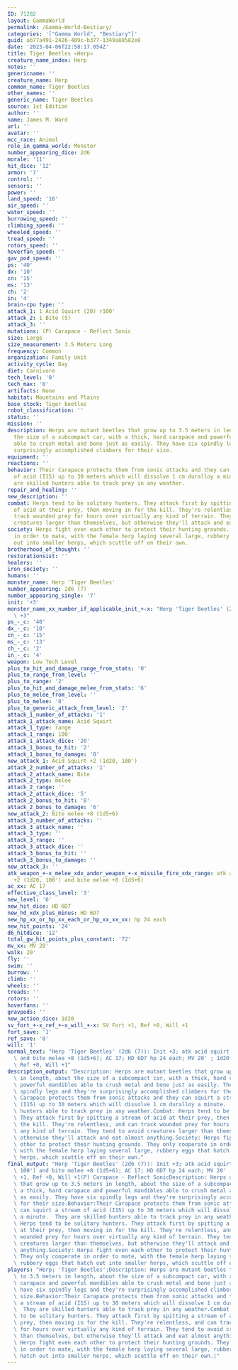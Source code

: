 ```yaml
---
ID: 71282
layout: GammaWorld
permalink: /Gamma-World-Bestiary/
categories: '["Gamma World", "Bestiary"]'
guid: ab77a491-2426-409c-b377-1349a88582e8
date: '2023-04-06T22:58:17.054Z'
title: Tiger Beetles «Herp»
creature_name_index: Herp
notes: ''
genericname: ''
creature_name: Herp
common_name: Tiger Beetles
other_names: ''
generic_name: Tiger Beetles
source: 1st Edition
author: ''
name: James M. Ward
url: ''
avatar: ''
mcc_race: Animal
role_in_gamma_world: Monster
number_appearing_dice: 2d6
morale: '11'
hit_dice: '12'
armor: '7'
control: ''
sensors: ''
power: ''
land_speed: '16'
air_speed: ''
water_speed: ''
burrowing_speed: ''
climbing_speed: ''
wheeled_speed: ''
tread_speed: ''
rotors_speed: ''
hoverfan_speed: ''
gav_pod_speed: ''
ps: '40'
dx: '10'
cn: '15'
ms: '13'
ch: '2'
in: '4'
brain-cpu type: ''
attack_1: 1 Acid Squirt (20) r100'
attack_2: 1 Bite (5)
attack_3: ''
mutations: (P) Carapace - Reflect Sonic
size: Large
size_measurement: 3.5 Meters Long
frequency: Common
organization: Family Unit
activity_cycle: Day
diet: Carnivore
tech_level: '0'
tech_max: '0'
artifacts: None
habitat: Mountains and Plains
base_stock: Tiger beetles
robot_classification: ''
status: ''
mission: ''
description: Herps are mutant beetles that grow up to 3.5 meters in length, about
  the size of a subcompact car, with a thick, hard carapace and powerful mandibles
  able to crush metal and bone just as easily. They have six spindly legs and they're
  surprisingly accomplished climbers for their size.
equipment: ''
reactions: ''
behavior: Their Carapace protects them from sonic attacks and they can squirt a stream
  of acid (I15) up to 30 meters which will dissolve 1 cm duralloy a minute.  They
  are skilled hunters able to track prey in any weather.
repair_and_healing: ''
new_description: ''
combat: Herps tend to be solitary hunters. They attack first by spitting a stream
  of acid at their prey, then moving in for the kill. They're relentless, and can
  track wounded prey for hours over virtually any kind of terrain. They tend to avoid
  creatures larger than themselves, but otherwise they'll attack and eat almost anything.
society: Herps fight even each other to protect their hunting grounds. They only cooperate
  in order to mate, with the female herp laying several large, rubbery eggs that hatch
  out into smaller herps, which scuttle off on their own.
brotherhood_of_thought: ''
restorationsist: ''
healers: ''
iron_society: ''
humans: ''
monster_name: Herp 'Tiger Beetles'
number_appearing: 2d6 (7)
number_appearing_single: '7'
init: '+3'
monster_name_xx_number_if_applicable_init_+-x: "Herp 'Tiger Beetles' (2d6 (7)): Init\
  \ +3"
ps_-_c: '40'
dx_-_c: '10'
cn_-_c: '15'
ms_-_c: '13'
ch_-_c: '2'
in_-_c: '4'
weapon: Low Tech Level
plus_to_hit_and_damage_range_from_stats: '0'
plus_to_range_from_level: ''
plus_to_range: '2'
plus_to_hit_and_damage_melee_from_stats: '6'
plus_to_melee_from_level: ''
plus_to_melee: '8'
plus_to_generic_attack_from_level: '2'
attack_1_number_of_attacks: '1'
attack_1_attack_name: Acid Squirt
attack_1_type: range
attack_1_range: 100'
attack_1_attack_dice: '20'
attack_1_bonus_to_hit: '2'
attack_1_bonus_to_damage: '0'
new_attack_1: Acid Squirt +2 (1d20, 100')
attack_2_number_of_attacks: '1'
attack_2_attack_name: Bite
attack_2_type: melee
attack_2_range: ''
attack_2_attack_dice: '5'
attack_2_bonus_to_hit: '8'
attack_2_bonus_to_damage: '6'
new_attack_2: Bite melee +8 (1d5+6)
attack_3_number_of_attacks: ''
attack_3_attack_name: ''
attack_3_type: ''
attack_3_range: ''
attack_3_attack_dice: ''
attack_3_bonus_to_hit: ''
attack_3_bonus_to_damage: ''
new_attack_3: ''
atk_weapon_+-x_melee_xdx_andor_weapon_+-x_missile_fire_xdx_range: atk acid squirt
  +2 (1d20, 100') and bite melee +8 (1d5+6)
ac_xx: AC 17
effective_class_level: '3'
new_level: '6'
new_hit_dice: HD 6D7
new_hd_xdx_plus_minus: HD 6D7
new_hp_xx_or_hp_xx_each_or_hp_xx_xx_xx: hp 24 each
new_hit_points: '24'
d6_hitdice: '12'
total_gw_hit_points_plus_constant: '72'
mv_xx: MV 20'
walk: 20'
fly: ''
swim: ''
burrow: ''
climb: ''
wheels: ''
treads: ''
rotors: ''
hoverfans: ''
gravpods: ''
new_action_dice: 1d20
sv_fort_+-x_ref_+-x_will_+-x: SV Fort +1, Ref +0, Will +1
fort_save: '1'
ref_save: '0'
will: '1'
normal_text: "Herp 'Tiger Beetles' (2d6 (7)): Init +3; atk acid squirt +2 (1d20, 100')\
  \ and bite melee +8 (1d5+6); AC 17; HD 6D7 hp 24 each; MV 20' ; 1d20; SV Fort +1,\
  \ Ref +0, Will +1"
description_output: "Description: Herps are mutant beetles that grow up to 3.5 meters\
  \ in length, about the size of a subcompact car, with a thick, hard carapace and\
  \ powerful mandibles able to crush metal and bone just as easily. They have six\
  \ spindly legs and they're surprisingly accomplished climbers for their size.Behavior:Their\
  \ Carapace protects them from sonic attacks and they can squirt a stream of acid\
  \ (I15) up to 30 meters which will dissolve 1 cm duralloy a minute.  They are skilled\
  \ hunters able to track prey in any weather.Combat: Herps tend to be solitary hunters.\
  \ They attack first by spitting a stream of acid at their prey, then moving in for\
  \ the kill. They're relentless, and can track wounded prey for hours over virtually\
  \ any kind of terrain. They tend to avoid creatures larger than themselves, but\
  \ otherwise they'll attack and eat almost anything.Society: Herps fight even each\
  \ other to protect their hunting grounds. They only cooperate in order to mate,\
  \ with the female herp laying several large, rubbery eggs that hatch out into smaller\
  \ herps, which scuttle off on their own."
final_output: "Herp 'Tiger Beetles' (2d6 (7)): Init +3; atk acid squirt +2 (1d20,\
  \ 100') and bite melee +8 (1d5+6); AC 17; HD 6D7 hp 24 each; MV 20' ; 1d20; SV Fort\
  \ +1, Ref +0, Will +1(P) Carapace - Reflect SonicDescription: Herps are mutant beetles\
  \ that grow up to 3.5 meters in length, about the size of a subcompact car, with\
  \ a thick, hard carapace and powerful mandibles able to crush metal and bone just\
  \ as easily. They have six spindly legs and they're surprisingly accomplished climbers\
  \ for their size.Behavior:Their Carapace protects them from sonic attacks and they\
  \ can squirt a stream of acid (I15) up to 30 meters which will dissolve 1 cm duralloy\
  \ a minute.  They are skilled hunters able to track prey in any weather.Combat:\
  \ Herps tend to be solitary hunters. They attack first by spitting a stream of acid\
  \ at their prey, then moving in for the kill. They're relentless, and can track\
  \ wounded prey for hours over virtually any kind of terrain. They tend to avoid\
  \ creatures larger than themselves, but otherwise they'll attack and eat almost\
  \ anything.Society: Herps fight even each other to protect their hunting grounds.\
  \ They only cooperate in order to mate, with the female herp laying several large,\
  \ rubbery eggs that hatch out into smaller herps, which scuttle off on their own."
players: "Herp; 'Tiger Beetles';Description: Herps are mutant beetles that grow up\
  \ to 3.5 meters in length, about the size of a subcompact car, with a thick, hard\
  \ carapace and powerful mandibles able to crush metal and bone just as easily. They\
  \ have six spindly legs and they're surprisingly accomplished climbers for their\
  \ size.Behavior:Their Carapace protects them from sonic attacks and they can squirt\
  \ a stream of acid (I15) up to 30 meters which will dissolve 1 cm duralloy a minute.\
  \  They are skilled hunters able to track prey in any weather.Combat: Herps tend\
  \ to be solitary hunters. They attack first by spitting a stream of acid at their\
  \ prey, then moving in for the kill. They're relentless, and can track wounded prey\
  \ for hours over virtually any kind of terrain. They tend to avoid creatures larger\
  \ than themselves, but otherwise they'll attack and eat almost anything.Society:\
  \ Herps fight even each other to protect their hunting grounds. They only cooperate\
  \ in order to mate, with the female herp laying several large, rubbery eggs that\
  \ hatch out into smaller herps, which scuttle off on their own.|"
---
```

</br>